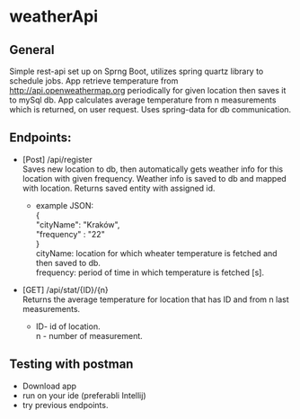 # weatherApi
## General
  Simple rest-api set up on Sprng Boot, utilizes spring quartz library to schedule jobs.
  App retrieve temperature from http://api.openweathermap.org periodically for given location then 
  saves it to mySql db. App calculates average temperature from n measurements which is returned,  on user request.
  Uses spring-data for db communication.
  
## Endpoints:   
  - [Post] /api/register      
  Saves new location to db, then automatically gets weather info for this location with given frequency. 
  Weather info is saved to db and mapped with location. Returns saved entity with assigned id.      
    - example JSON:   
    {  
	    "cityName": "Kraków",  
	    "frequency" : "22"  
    }  
  cityName: location for which wheater temperature is fetched and then saved to db.   
  frequency: period of time in which temperature is fetched [s].
  
  - [GET] /api/stat/{ID}/{n}  
  Returns the average temperature for location that has ID and from n last measurements.  
    - ID- id of location.  
    n - number of measurement.  
    
## Testing with postman
  - Download app
  - run on your ide (preferabli Intellij)
  - try previous endpoints.
  
